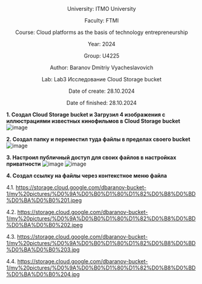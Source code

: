 <div align="center">

University: ITMO University

Faculty: FTMI

Course: Cloud platforms as the basis of technology entrepreneurship

Year: 2024

Group: U4225

Author: Baranov Dmitriy Vyacheslavovich

Lab: Lab3 Исследование Cloud Storage bucket

Date of create: 28.10.2024

Date of finished: 28.10.2024

</div>

**1. Создал Cloud Storage bucket и Загрузил 4 изображения с иллюстрациями известных кинофильмов в Cloud Storage bucket**
![image](https://github.com/user-attachments/assets/52fde591-2d29-400c-b4dc-ea489926fec6)

**2. Создал папку и переместил туда файлы в пределах своего bucket**
![image](https://github.com/user-attachments/assets/c0e1a8fb-f219-4dd4-91a9-f49f359d5bd2)

**3. Настроил публичный доступ для своих файлов в настройках приватности**
![image](https://github.com/user-attachments/assets/195c8248-eb86-4475-8f1a-59becce84012)
![image](https://github.com/user-attachments/assets/4c96888f-7b80-4fc4-9b19-7d576659bb2e)

**4. Создал ссылку на файлы через контекстное меню файла**

4.1. https://storage.cloud.google.com/dbaranov-bucket-1/my%20pictures/%D0%9A%D0%B0%D1%80%D1%82%D0%B8%D0%BD%D0%BA%D0%B0%201.jpeg

4.2. https://storage.cloud.google.com/dbaranov-bucket-1/my%20pictures/%D0%9A%D0%B0%D1%80%D1%82%D0%B8%D0%BD%D0%BA%D0%B0%202.jpeg

4.3. https://storage.cloud.google.com/dbaranov-bucket-1/my%20pictures/%D0%9A%D0%B0%D1%80%D1%82%D0%B8%D0%BD%D0%BA%D0%B0%203.jpg

4.4. https://storage.cloud.google.com/dbaranov-bucket-1/my%20pictures/%D0%9A%D0%B0%D1%80%D1%82%D0%B8%D0%BD%D0%BA%D0%B0%204.jpg
